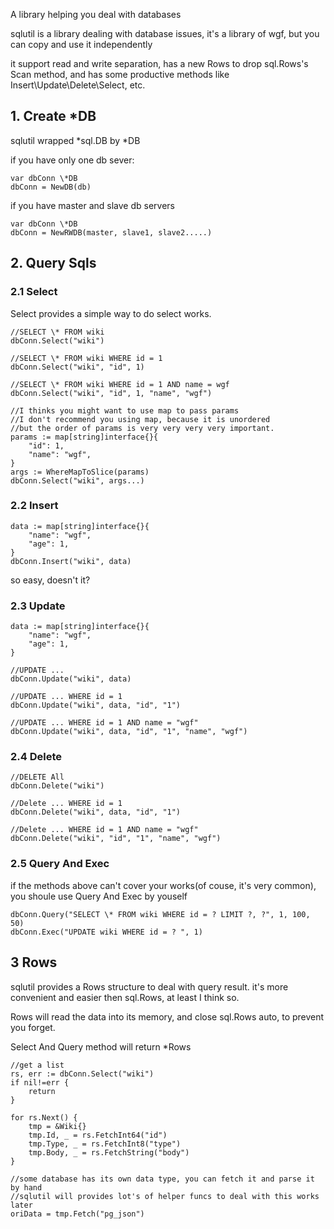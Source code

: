 A library helping you deal with databases


sqlutil is a library dealing with database issues, it's a library of wgf, but you can copy and use it independently

it support read and write separation, has a new Rows to drop sql.Rows's Scan method,
and has some productive methods like Insert\Update\Delete\Select, etc.

## 1. Create \*DB

sqlutil wrapped \*sql.DB by \*DB

if you have only one db sever:

	var dbConn \*DB
	dbConn = NewDB(db)

if you have master and slave db servers

	var dbConn \*DB
	dbConn = NewRWDB(master, slave1, slave2.....)

## 2. Query Sqls

### 2.1 Select

Select provides a simple way to do select works.

	//SELECT \* FROM wiki
	dbConn.Select("wiki")

	//SELECT \* FROM wiki WHERE id = 1
	dbConn.Select("wiki", "id", 1)

	//SELECT \* FROM wiki WHERE id = 1 AND name = wgf
	dbConn.Select("wiki", "id", 1, "name", "wgf")

	//I thinks you might want to use map to pass params
	//I don't recommend you using map, because it is unordered
	//but the order of params is very very very very important.
	params := map[string]interface{}{
		"id": 1,
		"name": "wgf",
	}
	args := WhereMapToSlice(params)
	dbConn.Select("wiki", args...)

### 2.2 Insert

	data := map[string]interface{}{
		"name": "wgf",
		"age": 1,
	}
	dbConn.Insert("wiki", data)

so easy, doesn't it?

### 2.3 Update
	
	data := map[string]interface{}{
		"name": "wgf",
		"age": 1,
	}
	
	//UPDATE ...
	dbConn.Update("wiki", data)

	//UPDATE ... WHERE id = 1
	dbConn.Update("wiki", data, "id", "1")

	//UPDATE ... WHERE id = 1 AND name = "wgf"
	dbConn.Update("wiki", data, "id", "1", "name", "wgf")

### 2.4 Delete 

	//DELETE All
	dbConn.Delete("wiki")

	//Delete ... WHERE id = 1
	dbConn.Delete("wiki", data, "id", "1")

	//Delete ... WHERE id = 1 AND name = "wgf"
	dbConn.Delete("wiki", "id", "1", "name", "wgf")


### 2.5 Query And Exec

if the methods above can't cover your works(of couse, it's very common),
you shoule use Query And Exec by youself

	dbConn.Query("SELECT \* FROM wiki WHERE id = ? LIMIT ?, ?", 1, 100, 50)
	dbConn.Exec("UPDATE wiki WHERE id = ? ", 1)

## 3 Rows

sqlutil provides a Rows structure to deal with query result.
it's more convenient and easier then sql.Rows, at least I think so.

Rows will read the data into its memory, and close sql.Rows auto, to prevent
you forget.

Select And Query method will return \*Rows

	//get a list
	rs, err := dbConn.Select("wiki")
	if nil!=err {
		return
	}

	for rs.Next() {
		tmp = &Wiki{}
		tmp.Id, _ = rs.FetchInt64("id")
		tmp.Type, _ = rs.FetchInt8("type")
		tmp.Body, _ = rs.FetchString("body")
	}

	//some database has its own data type, you can fetch it and parse it by hand
	//sqlutil will provides lot's of helper funcs to deal with this works later
	oriData = tmp.Fetch("pg_json")

